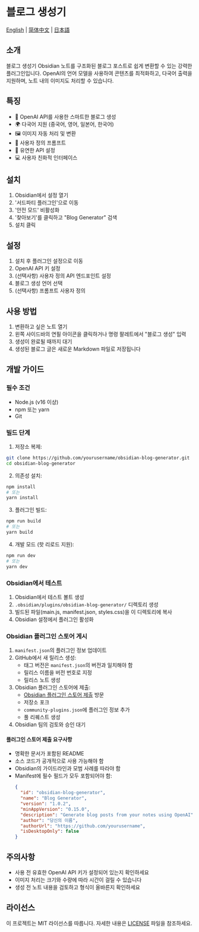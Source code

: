 # 블로그 생성기

[English](README.md) | [简体中文](README_zh-CN.md) | [日本語](README_ja.md)

## 소개

블로그 생성기 Obsidian 노트를 구조화된 블로그 포스트로 쉽게 변환할 수 있는 강력한 플러그인입니다. OpenAI의 언어 모델을 사용하여 콘텐츠를 최적화하고, 다국어 출력을 지원하며, 노트 내의 이미지도 처리할 수 있습니다.

## 특징

- 🤖 OpenAI API를 사용한 스마트한 블로그 생성
- 🌍 다국어 지원 (중국어, 영어, 일본어, 한국어)
- 🖼️ 이미지 자동 처리 및 변환
- 🎨 사용자 정의 프롬프트
- 🔧 유연한 API 설정
- 💻 사용자 친화적 인터페이스

## 설치

1. Obsidian에서 설정 열기
2. '서드파티 플러그인'으로 이동
3. '안전 모드' 비활성화
4. '찾아보기'를 클릭하고 "Blog Generator" 검색
5. 설치 클릭

## 설정

1. 설치 후 플러그인 설정으로 이동
2. OpenAI API 키 설정
3. (선택사항) 사용자 정의 API 엔드포인트 설정
4. 블로그 생성 언어 선택
5. (선택사항) 프롬프트 사용자 정의

## 사용 방법

1. 변환하고 싶은 노트 열기
2. 왼쪽 사이드바의 연필 아이콘을 클릭하거나 명령 팔레트에서 "블로그 생성" 입력
3. 생성이 완료될 때까지 대기
4. 생성된 블로그 글은 새로운 Markdown 파일로 저장됩니다

## 개발 가이드

### 필수 조건

- Node.js (v16 이상)
- npm 또는 yarn
- Git

### 빌드 단계

1. 저장소 복제:
```bash
git clone https://github.com/yourusername/obsidian-blog-generator.git
cd obsidian-blog-generator
```

2. 의존성 설치:
```bash
npm install
# 또는
yarn install
```

3. 플러그인 빌드:
```bash
npm run build
# 또는
yarn build
```

4. 개발 모드 (핫 리로드 지원):
```bash
npm run dev
# 또는
yarn dev
```

### Obsidian에서 테스트

1. Obsidian에서 테스트 볼트 생성
2. `.obsidian/plugins/obsidian-blog-generator/` 디렉토리 생성
3. 빌드된 파일(main.js, manifest.json, styles.css)을 이 디렉토리에 복사
4. Obsidian 설정에서 플러그인 활성화

### Obsidian 플러그인 스토어 게시

1. `manifest.json`의 플러그인 정보 업데이트
2. GitHub에서 새 릴리스 생성:
   - 태그 버전은 `manifest.json`의 버전과 일치해야 함
   - 릴리스 이름을 버전 번호로 지정
   - 릴리스 노트 생성
3. Obsidian 플러그인 스토어에 제출:
   - [Obsidian 플러그인 스토어 제출](https://github.com/obsidianmd/obsidian-releases) 방문
   - 저장소 포크
   - `community-plugins.json`에 플러그인 정보 추가
   - 풀 리퀘스트 생성
4. Obsidian 팀의 검토와 승인 대기

#### 플러그인 스토어 제출 요구사항

- 명확한 문서가 포함된 README
- 소스 코드가 공개적으로 사용 가능해야 함
- Obsidian의 가이드라인과 모범 사례를 따라야 함
- Manifest에 필수 필드가 모두 포함되어야 함:
  ```json
  {
    "id": "obsidian-blog-generator",
    "name": "Blog Generator",
    "version": "1.0.2",
    "minAppVersion": "0.15.0",
    "description": "Generate blog posts from your notes using OpenAI",
    "author": "당신의 이름",
    "authorUrl": "https://github.com/yourusername",
    "isDesktopOnly": false
  }
  ```

## 주의사항

- 사용 전 유효한 OpenAI API 키가 설정되어 있는지 확인하세요
- 이미지 처리는 크기와 수량에 따라 시간이 걸릴 수 있습니다
- 생성 전 노트 내용을 검토하고 형식이 올바른지 확인하세요 

## 라이선스

이 프로젝트는 MIT 라이선스를 따릅니다. 자세한 내용은 [LICENSE](LICENSE) 파일을 참조하세요. 